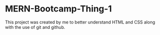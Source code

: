 # MERN-Bootcamp-Thing-1
This project was created by me to better understand HTML and CSS along with the use of git and github.
